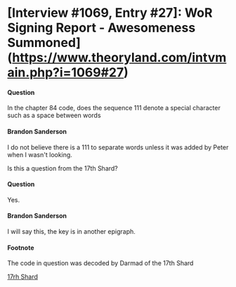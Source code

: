 # [Interview #1069, Entry #27]: WoR Signing Report - Awesomeness Summoned](https://www.theoryland.com/intvmain.php?i=1069#27)

#### Question

In the chapter 84 code, does the sequence 111 denote a special character such as a space between words

#### Brandon Sanderson

I do not believe there is a 111 to separate words unless it was added by Peter when I wasn't looking.

Is this a question from the 17th Shard?

#### Question

Yes.

#### Brandon Sanderson

I will say this, the key is in another epigraph.

#### Footnote

The code in question was decoded by Darmad of the 17th Shard

[17rh Shard](http://www.17thshard.com/forum/topic/6398-wor-chapter-84-code/page-21?p=110247#entry110247)

